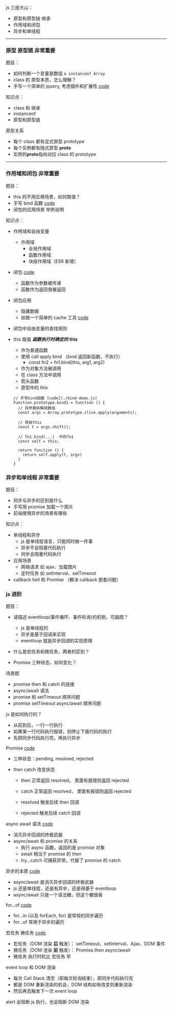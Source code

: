 js 三座大山：

- 原型和原型链 继承
- 作用域和闭包
- 异步和单线程

---

### 原型 原型链 非常重要

题目：

- 如何判断一个变量是数组 `a instanceof Array`
- class 的 原型本质，怎么理解？
- 手写一个简单的 jquery, 考虑插件和扩展性 [code](./jquery-demo.html)

知识点：

- class 和 继承
- instanceof
- 原型和原型链

原型关系

- 每个 class 都有显式原型 prototype
- 每个实例都有隐式原型 **proto**
- 实例的**proto**指向对应 class 的 prototype

---

### 作用域和闭包 非常重要

题目：

- this 的不用应用场景，如何取值？
- 手写 bind 函数 [code](./bind-demo.js)
- 闭包的应用场景 举例说明

知识点：

- 作用域和自由变量
  - 作用域
    - 全局作用域
    - 函数作用域
    - 块级作用域（ES6 新增）
- 闭包 [code](./closure.js)
  - 函数作为参数被传递
  - 函数作为返回值被返回
- 闭包应用
  - 隐藏数据
  - 如做一个简单的 cache 工具 [code](./cache-demo.js)
- 闭包中自由变量的查找规则

- this 取值 **_函数执行时确定的_** **this**

  - 作为普通函数
  - 使用 call apply bind （bind 返回新函数，不执行）
    - const fn2 = fn1.bind(this, arg1, arg2)
  - 作为对象方法被调用
  - 在 class 方法中调用
  - 箭头函数
  - 原型中的 this

  ```
  // 手写bind函数 [code](./bind-demo.js)
  Function.prototype.bind1 = function () {
    // 将参数拆解成数组
    const args = Array.prototype.slice.apply(arguments);

    // 获取this
    const t = args.shift();

    // fn1.bind(...)  中的fn1
    const self = this;

    return function () {
      return self.apply(t, args)
    }
  }
  ```

### 异步和单线程 非常重要

题目：

- 同步与异步的区别是什么
- 手写用 promise 加载一个图片
- 前端使用异步的场景有哪些

知识点：

- 单线程和异步
  - js 是单线程语言，只能同时做一件事
  - 异步不会阻塞代码执行
  - 同步会阻塞代码执行
- 应用场景
  - 网络请求 如 ajax、加载图片
  - 定时任务 如 setInterval、setTimeout
- callback hell 和 Promise （解决 callback 嵌套问题）

### js 进阶

题目：

- 请描述 eventloop(事件循环、事件轮询)的机制，可画图？

  - js 是单线程的
  - 异步是基于回调来实现
  - eventloop 就是异步回调的实现原理

- 什么是宏任务和微任务，两者的区别？
- Promise 三种状态，如何变化？

场景题

- promise then 和 catch 的连接
- async/await 语法
- promise 和 setTimeout 顺序问题
- promise setTimeout async/await 顺序问题

js 是如何执行的？

- 从前到后，一行一行执行
- 如果某一行代码执行报错，则停止下面代码的执行
- 先把同步代码执行完，再执行异步

Promise [code](./promise.js)

- 三种状态：pending, resolved, rejected
- then catch 改变状态

  - then 正常返回 resolved， 里面有报错则返回 rejected
  - catch 正常返回 resolved， 里面有报错则返回 rejected

  - resolved 触发后续 then 回调
  - rejected 触发后续 catch 回调

async await 语法 [code](./async-await.js)

- 消灭异步回调的终极武器
- async/await 和 promise 的关系
  - 执行 async 函数，返回的是 promise 对象
  - await 相当于 promise 的 then
  - try...catch 可捕获异常，代替了 promise 的 catch

异步的本质 [code](./async-demo.js)

- async/await 是消灭异步回调的终极武器
- js 还是单线程，还是有异步，还是得基于 eventloop
- async/await 只是一个语法糖，但这个糖很香

for...of [code](./for-of.js)

- for...in (以及 forEach, for) 是常规的同步遍历
- for...of 常用于异步的遍历

宏任务 微任务 [code](./macro-micro.js)

- 宏任务（DOM 渲染 **后** 触发）： setTimeout、setInterval、Ajax、DOM 事件
- 微任务（DOM 渲染 **前** 触发）： Promise.then async/await
- 微任务 执行时机比 宏任务 早

event loop 和 DOM 渲染

- 每次 Call Stack 清空（即每次轮询结束），即同步代码执行完
- 都是 DOM 重新渲染的机会，DOM 结构如有改变则重新渲染
- 然后再去触发下一次 event loop

alert 会阻断 js 执行，也会阻断 DOM 渲染

